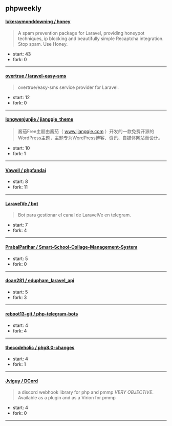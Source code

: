 ## phpweekly

#### [lukeraymonddowning / honey](https://github.com/lukeraymonddowning/honey)

> A spam prevention package for Laravel, providing honeypot techniques, ip blocking and beautifully simple Recaptcha integration. Stop spam. Use Honey.

+ start: 43
+ fork: 0

----


#### [overtrue / laravel-easy-sms](https://github.com/overtrue/laravel-easy-sms)

> overtrue/easy-sms service provider for Laravel.

+ start: 12
+ fork: 0

----


#### [longwenjunjie / jiangqie_theme](https://github.com/longwenjunjie/jiangqie_theme)

> 酱茄Free主题由酱茄（ www.jiangqie.com ）开发的一款免费开源的WordPress主题，主题专为WordPress博客、资讯、自媒体网站而设计。

+ start: 10
+ fork: 1

----


#### [Vawell / phpfandai](https://github.com/Vawell/phpfandai)

> 

+ start: 8
+ fork: 11

----


#### [LaravelVe / bot](https://github.com/LaravelVe/bot)

> Bot para gestionar el canal de LaravelVe en telegram.

+ start: 7
+ fork: 4

----


#### [PrabalParihar / Smart-School-Collage-Management-System](https://github.com/PrabalParihar/Smart-School-Collage-Management-System)

> 

+ start: 5
+ fork: 0

----


#### [doan281 / edupham_laravel_api](https://github.com/doan281/edupham_laravel_api)

> 

+ start: 5
+ fork: 3

----


#### [reboot13-git / php-telegram-bots](https://github.com/reboot13-git/php-telegram-bots)

> 

+ start: 4
+ fork: 4

----


#### [thecodeholic / php8.0-changes](https://github.com/thecodeholic/php8.0-changes)

> 

+ start: 4
+ fork: 1

----


#### [Jviguy / DCord](https://github.com/Jviguy/DCord)

> a discord webhook library for php and pmmp *VERY OBJECTIVE*. Available as a plugin and as a Virion for pmmp

+ start: 4
+ fork: 0

----

